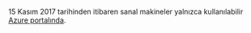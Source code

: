 15 Kasım 2017 tarihinden itibaren sanal makineler yalnızca kullanılabilir [Azure portalında](https://portal.azure.com). 